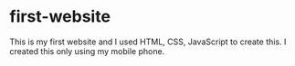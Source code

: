 # first-website
This is my first website and I used HTML, CSS, JavaScript to create this. I created this only using my mobile phone.
